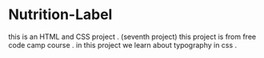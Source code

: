 # Nutrition-Label
this is an HTML and CSS project . (seventh project)
this project is from free code camp course .
in this project we learn about typography in css .